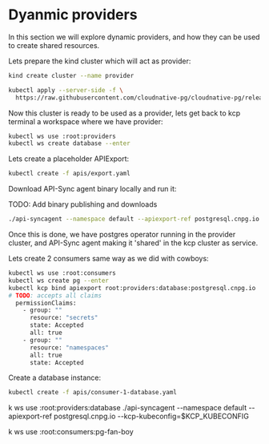 # Dyanmic providers 

In this section we will explore dynamic providers, and how they can be used to create shared resources.

Lets prepare the kind cluster which will act as provider:

```bash
kind create cluster --name provider
```

```bash
kubectl apply --server-side -f \
  https://raw.githubusercontent.com/cloudnative-pg/cloudnative-pg/release-1.25/releases/cnpg-1.25.1.yaml
```

Now this cluster is ready to be used as a provider, lets get back to kcp terminal a workspace where we have provider:

```bash
kubectl ws use :root:providers
kubectl ws create database --enter
```

Lets create a placeholder APIExport:

```bash
kubectl create -f apis/export.yaml
```

Download API-Sync agent binary locally and run it:

TODO: Add binary publishing and downloads

```bash
./api-syncagent --namespace default --apiexport-ref postgresql.cnpg.io --kcp-kubeconfig=$KCP_KUBECONFIG
```

Once this is done, we have postgres operator running in the provider cluster, and API-Sync agent making it 'shared' in the kcp cluster as service.

Lets create 2 consumers same way as we did with cowboys:

```bash
kubectl ws use :root:consumers
kubectl ws create pg --enter
kubectl kcp bind apiexport root:providers:database:postgresql.cnpg.io
# TODO: accepts all claims
  permissionClaims:
    - group: ""
      resource: "secrets"
      state: Accepted
      all: true
    - group: ""
      resource: "namespaces"
      all: true
      state: Accepted

```

Create a database instance:

```bash
kubectl create -f apis/consumer-1-database.yaml
```

k ws use :root:providers:database
 ./api-syncagent --namespace default --apiexport-ref postgresql.cnpg.io --kcp-kubeconfig=$KCP_KUBECONFIG


 k ws use :root:consumers:pg-fan-boy
